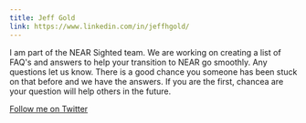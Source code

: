 ```yaml
---
title: Jeff Gold 
link: https://www.linkedin.com/in/jeffhgold/
---
```


I am part of the NEAR Sighted team. We are working on creating a list of FAQ's and answers to help your transition to NEAR go smoothly. Any questions let us know. There is a good chance you someone has been stuck on that before and we have the answers. If you are the first, chancea are your question will help others in the future. 

<a href="https://twitter.com/djjeffgold" target="_blank">Follow me on Twitter</a>